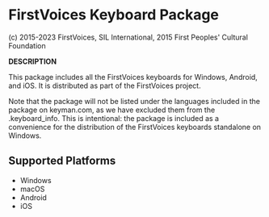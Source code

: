 FirstVoices Keyboard Package
==================================================

(c) 2015-2023 FirstVoices, SIL International, 2015 First Peoples' Cultural Foundation

__DESCRIPTION__

This package includes all the FirstVoices keyboards for Windows, Android, and iOS. It is distributed as part of the FirstVoices project.

Note that the package will not be listed under the languages included in the package on keyman.com, as we have 
excluded them from the .keyboard_info. This is intentional: the package is included as a convenience for the distribution
of the FirstVoices keyboards standalone on Windows.

Supported Platforms
-------------------
 * Windows
 * macOS
 * Android
 * iOS



